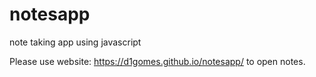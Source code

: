 # notesapp
note taking app using javascript

Please use website: https://d1gomes.github.io/notesapp/ to open notes.
